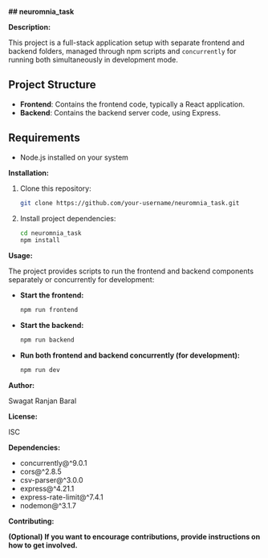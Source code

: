 **## neuromnia_task**

**Description:**

This project is a full-stack application setup with separate frontend and backend folders, managed through npm scripts and `concurrently` for running both simultaneously in development mode.

## Project Structure

- **Frontend**: Contains the frontend code, typically a React application.
- **Backend**: Contains the backend server code, using Express.

## Requirements

- Node.js installed on your system

**Installation:**

1. Clone this repository:

   ```bash
   git clone https://github.com/your-username/neuromnia_task.git
   ```

2. Install project dependencies:

   ```bash
   cd neuromnia_task
   npm install
   ```

**Usage:**

The project provides scripts to run the frontend and backend components separately or concurrently for development:

* **Start the frontend:**

   ```bash
   npm run frontend
   ```

* **Start the backend:**

   ```bash
   npm run backend
   ```

* **Run both frontend and backend concurrently (for development):**

   ```bash
   npm run dev
   ```

**Author:**

Swagat Ranjan Baral

**License:**

ISC

**Dependencies:**

* concurrently@^9.0.1
* cors@^2.8.5
* csv-parser@^3.0.0
* express@^4.21.1
* express-rate-limit@^7.4.1
* nodemon@^3.1.7

**Contributing:**

**(Optional) If you want to encourage contributions, provide instructions on how to get involved.**
